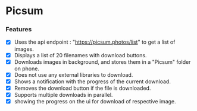 # Picsum
### Features
- [x] Uses the api endpoint : "https://picsum.photos/list" to get a list of images.<br>
- [x] Displays a list of 20 filenames with download buttons.<br>
- [x] Downloads images in background, and stores them in a "Picsum" folder on phone.<br>
- [x] Does not use any external libraries to download.<br>
- [x] Shows a notification with the progress of the current download.<br>
- [x] Removes the download button if the file is downloaded.<br>
- [x] Supports multiple downloads in parallel.<br>
- [x] showing the progress on the ui for download of respective image.<br>
